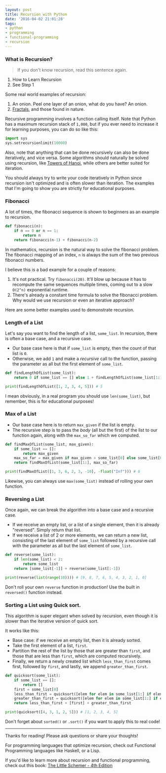 ```yaml
---
layout: post
title: Recursion with Python
date: '2016-04-02 21:01:28'
tags:
- python
- programming
- functional-programming
- recursion
---
```



### What is Recursion?
>If you don't know recursion, read this sentence again.

1. How to Learn Recursion
2. See Step 1

Some real world examples of recursion:

1. An onion. Peel one layer of an onion, what do you have? An onion.
2. [Fractals](https://en.wikipedia.org/wiki/Mandelbrot_set), and those found in nature.


Recursive programming involves a function calling itself. Note that Python has a maximum recursion stack of `1,000`, but if you ever need to increase it for learning purposes, you can do so like this:

```python
import sys
sys.setrecursionlimit(10000)
```

Also, note that anything that can be done recursively can also be done iteratively, and vice versa. Some algorithms should naturally be solved using recursion, like [Towers of Hanoi](https://en.wikipedia.org/wiki/Tower_of_Hanoi), while others are better suited for iteration. 

You should always try to write your code iteratively in Python since recursion isn't optimized and is often slower than iteration. The examples that I'm going to show you are strictly for educational purposes.

### Fibonacci
A lot of times, the fibonacci sequence is shown to beginners as an example to recursion.

```python
def fibonacci(n):
    if n == 0 or n == 1:
        return n
    return fibonacci(n-1) + fibonacci(n-2)
```
In mathematics, recursion is the natural way to solve the fibonacci problem. The fibonacci mapping of an index, `n` is always the sum of the two previous fibonacci numbers.

I believe this is a bad example for a couple of reasons:

1. It's not practical. Try `fibonacci(20)`. It'll blow up because it has to recompute the same sequences multiple times, coming out to a slow `O(2^n)` exponential runtime.
2. There's already a constant time formula to solve the fibonacci problem. Why would we use recursion or even an iterative approach?

Here are some better examples used to demonstrate recursion.

### Length of a List
Let's say you want to find the length of a list, `some_list`. In recursion, there is often a base case, and a recursive case.

* Our base case here is that if `some_list` is empty, then the count of that list is `0`.
* Otherwise, we add `1`  and make a *recursive* call to the function, passing the parameter as all but the first element of `some_list`.

```python
def findLengthOfList(some_list):
    return 0 if some_list == [] else 1 + findLengthOfList(some_list[1:])

print(findLengthOfList([1, 2, 3, 4, 5])) # 5
```

I mean obviously, in a real program you should use `len(some_list)`, but remember, this is for educational purposes!


### Max of a List

* Our base case here is to return `max_given` if the list is empty.
* The recursive step is to pass the *body* (all but the first) of the list to our function again, along with the `max_so_far` which we computed.
```python
def findMaxOfList(some_list, max_given):
    if some_list == []:
        return max_given
    max_so_far = max_given if max_given > some_list[0] else some_list[0]
    return findMaxOfList(some_list[1:], max_so_far)

print(findMaxOfList([1, 3, 6, 2, 3, -10], -float("Inf"))) # 6
```
Likewise, you can always use `max(some_list)` instead of rolling your own function.

### Reversing a List
Once again, we can break the algorithm into a base case and a recursive case.

* If we receive an empty list, or a list of a single element, then it is already "reversed". Simply return that list.
* If we receive a list of 2 or more elements, we can return a new list, consisting of the last element of `some_list` followed by a recursive call with the parameter as all but the last element of `some_list`.
```python
def reverse(some_list):
    if len(some_list) < 2:
        return some_list
    return [some_list[-1]] + reverse(some_list[:-1])

print(reverse(list(range(10)))) # [9, 8, 7, 6, 5, 4, 3, 2, 1, 0]
```
Don't roll your own `reverse` function in production! Use the built in `reversed()` function instead.

### Sorting a List using Quick sort.
This algorithm is super elegant when solved by recursion, even though it is slower than the iterative version of quick sort.

It works like this:

* Base case: if we receive an empty list, then it is already sorted.
* Take the first element of a list, `first`.
* Partition the rest of the list by those that are greater than `first`, and those that are less than `first`, which are computed recursively.
* Finally, we return a newly created list which `less_than_first` comes first, followed by `first`, and lastly, we append `greater_than_first`.

```python
def quicksort(some_list):
    if some_list == []:
        return []
    first = some_list[0]
    less_than_first = quicksort([elem for elem in some_list[1:] if elem < first])
    greater_than_first = quicksort([elem for elem in some_list[1:] if elem >= first])
    return less_than_first + [first] + greater_than_first

print(quicksort([4, 3, 1, 2, 5])) # [1, 2, 3, 4, 5]
```

Don't forget about `sorted()` or `.sort()` if you want to apply this to real code!

---

Thanks for reading! Please ask questions or share your thoughts!

For programming languages that optimize recursion, check out Functional Programming languages like Haskell, or a Lisp.

If you'd like to learn more about recursion and functional programming, check out this book: 
[The Little Schemer - 4th Edition](http://www.amazon.com/gp/product/0262560992/ref=as_li_tl?ie=UTF8&camp=1789&creative=9325&creativeASIN=0262560992&linkCode=as2&tag=raymondtaught-20&linkId=AZJB4SGTR4DHRK57)

